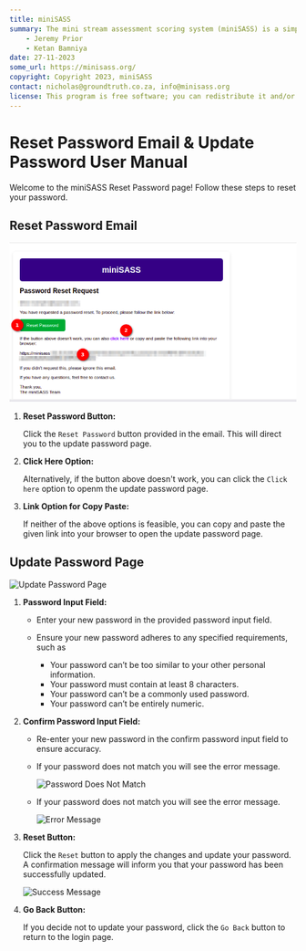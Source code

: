 ```yaml
---
title: miniSASS
summary: The mini stream assessment scoring system (miniSASS) is a simple and accessible citizen science tool for monitoring the water quality and health of stream and river systems. You collect a sample of aquatic macroinvertebrates (small, but large enough to see animals with no internal skeletons) from a site in a stream or river. The community of these aquatic macroinvertebrates present then tells you about the water quality and health of the stream or river based on the concept that different groups of aquatic macroinvertebrates have different tolerances and sensitivities to disturbance and pollution.
    - Jeremy Prior
    - Ketan Bamniya
date: 27-11-2023
some_url: https://minisass.org/
copyright: Copyright 2023, miniSASS
contact: nicholas@groundtruth.co.za, info@minisass.org
license: This program is free software; you can redistribute it and/or modify it under the terms of the GNU Affero General Public License as published by the Free Software Foundation; either version 3 of the License, or (at your option) any later version.
---
```


# Reset Password Email & Update Password User Manual

Welcome to the miniSASS Reset Password page! Follow these steps to reset your password.

## Reset Password Email

![Reset Password Email](./img/reset-password-email-1.png)

1. **Reset Password Button:**

    Click the `Reset Password` button provided in the email. This will direct you to the update password page.

2. **Click Here Option:**

    Alternatively, if the button above doesn't work, you can click the `Click here` option to openm the update password page.

3. **Link Option for Copy Paste:**

    If neither of the above options is feasible, you can copy and paste the given link into your browser to open the update password page.

## Update Password Page

![Update Password Page](./img/reset-password-email-2.png)

1. **Password Input Field:**

    - Enter your new password in the provided password input field.
    - Ensure your new password adheres to any specified requirements, such as
        
        * Your password can’t be too similar to your other personal information. 
        * Your password must contain at least 8 characters.
        * Your password can’t be a commonly used password.
        * Your password can’t be entirely numeric.

2. **Confirm Password Input Field:**

    - Re-enter your new password in the confirm password input field to ensure accuracy.
    - If your password does not match you will see the error message.

        ![Password Does Not Match](./img/reset-password-email-4.png)

    - If your password does not match you will see the error message.

        ![Error Message](./img/reset-password-email-5.png)

3. **Reset Button:**

    Click the `Reset` button to apply the changes and update your password.
    A confirmation message will inform you that your password has been successfully updated.

    ![Success Message](./img/reset-password-email-6.png)

4. **Go Back Button:**

    If you decide not to update your password, click the `Go Back` button to return to the login page.
